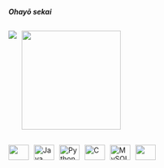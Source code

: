 ***Ohayō sekai***


##

<div style="display: flex; gap: 10px;">
  <picture>
    <source
      srcset="https://github-readme-stats.vercel.app/api?username=Wkyouma&show_icons=true&theme=dark"
      media="(prefers-color-scheme: dark)"
    />
    <source
      srcset="https://github-readme-stats.vercel.app/api?username=Wkyouma&show_icons=true&theme=dark"
      media="(prefers-color-scheme: purple), (prefers-color-scheme: no-preference)"
    />
    <img src="https://github-readme-stats.vercel.app/api?username=Wkyouma&show_icons=true&theme=dark" />
  </picture>

  <a href="https://github.com/Wkyouma/convoychat">
    <img height=195 src="https://github-readme-stats.vercel.app/api/top-langs?username=Wkyouma&layout=compact&langs_count=8&card_width=220&theme=dark" />
  </a>
</div>

##

<div style="display: flex; gap: 10px;">
  <img height="30" width="40" src="https://cdn.jsdelivr.net/gh/devicons/devicon@latest/icons/html5/html5-original.svg" />
  <img height="30" width="40" src="https://cdn.jsdelivr.net/gh/devicons/devicon@latest/icons/java/java-original.svg" alt="Java" />
  <img height="30" width="40" src="https://cdn.jsdelivr.net/gh/devicons/devicon@latest/icons/python/python-original.svg" alt="Python" />
  <img height="30" width="40" src="https://cdn.jsdelivr.net/gh/devicons/devicon@latest/icons/c/c-original.svg" alt="C" />
  <img height="30" width="40" src="https://cdn.jsdelivr.net/gh/devicons/devicon@latest/icons/mysql/mysql-original.svg" alt="MySQL" />
  <img height="30" width="40"src="https://cdn.jsdelivr.net/gh/devicons/devicon@latest/icons/flask/flask-original.svg" />
</div>

